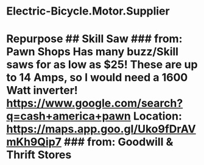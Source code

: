# Electric-Bicycle.Motor.Supplier
# Repurpose ## Skill Saw ### from: Pawn Shops   Has many buzz/Skill saws for as low as $25! These are up to 14 Amps, so I would need a 1600 Watt inverter! https://www.google.com/search?q=cash+america+pawn Location: https://maps.app.goo.gl/Uko9fDrAVmKh9Qip7 ### from: Goodwill &amp; Thrift Stores
